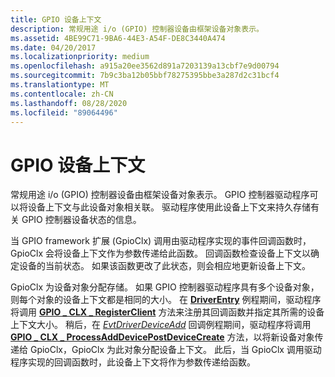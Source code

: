 ```yaml
---
title: GPIO 设备上下文
description: 常规用途 i/o (GPIO) 控制器设备由框架设备对象表示。
ms.assetid: 4BE99C71-9BA6-44E3-A54F-DE8C3440A474
ms.date: 04/20/2017
ms.localizationpriority: medium
ms.openlocfilehash: a915a20ee3562d891a7203139a13cbf7e9d00794
ms.sourcegitcommit: 7b9c3ba12b05bbf78275395bbe3a287d2c31bcf4
ms.translationtype: MT
ms.contentlocale: zh-CN
ms.lasthandoff: 08/28/2020
ms.locfileid: "89064496"
---
```

# <a name="gpio-device-contexts"></a>GPIO 设备上下文


常规用途 i/o (GPIO) 控制器设备由框架设备对象表示。 GPIO 控制器驱动程序可以将设备上下文与此设备对象相关联。 驱动程序使用此设备上下文来持久存储有关 GPIO 控制器设备状态的信息。

当 GPIO framework 扩展 (GpioClx) 调用由驱动程序实现的事件回调函数时，GpioClx 会将设备上下文作为参数传递给此函数。 回调函数检查设备上下文以确定设备的当前状态。 如果该函数更改了此状态，则会相应地更新设备上下文。

GpioClx 为设备对象分配存储。 如果 GPIO 控制器驱动程序具有多个设备对象，则每个对象的设备上下文都是相同的大小。 在 [**DriverEntry**](/windows-hardware/drivers/ddi/wdm/nc-wdm-driver_initialize) 例程期间，驱动程序将调用 [**GPIO \_ CLX \_ RegisterClient**](/windows-hardware/drivers/ddi/gpioclx/nf-gpioclx-gpio_clx_registerclient) 方法来注册其回调函数并指定其所需的设备上下文大小。 稍后，在 [*EvtDriverDeviceAdd*](/windows-hardware/drivers/ddi/wdfdriver/nc-wdfdriver-evt_wdf_driver_device_add) 回调例程期间，驱动程序将调用 [**GPIO \_ CLX \_ ProcessAddDevicePostDeviceCreate**](/windows-hardware/drivers/ddi/gpioclx/nf-gpioclx-gpio_clx_processadddevicepostdevicecreate) 方法，以将新设备对象传递给 GpioClx，GpioClx 为此对象分配设备上下文。 此后，当 GpioClx 调用驱动程序实现的回调函数时，此设备上下文将作为参数传递给函数。

 

